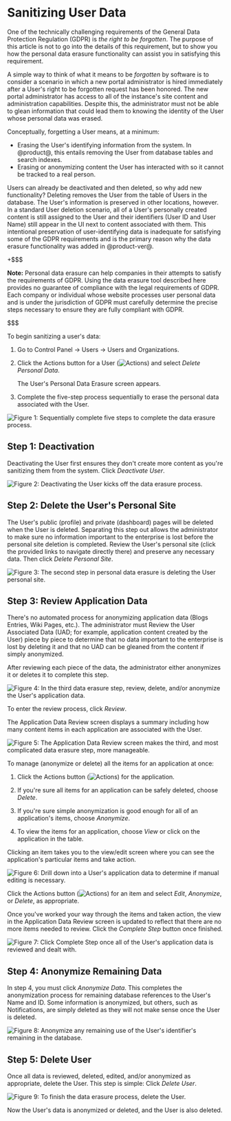 # Sanitizing User Data [](id=sanitizing-user-data)

One of the technically challenging requirements of the General Data Protection
Regulation (GDPR) is _the right to be forgotten_. The purpose of this article is
not to go into the details of this requirement, but to show you how the personal
data erasure functionality can assist you in satisfying this requirement. 

A simple way to think of what it means to be _forgotten_ by software is to
consider a scenario in which a new portal administrator is hired immediately
after a User's right to be forgotten request has been honored. The new portal
administrator has access to all of the instance's site content and
administration capabilities. Despite this, the administrator must not be able to
glean information that could lead them to knowing the identity of the User whose
personal data was erased.

Conceptually, forgetting a User means, at a minimum:

- Erasing the User's identifying information from the system. In @product@, this 
    entails removing the User from database tables and search indexes.
- Erasing or anonymizing content the User has interacted with so it cannot be
    tracked to a real person.

Users can already be deactivated and then deleted, so why add new functionality?
Deleting removes the User from the table of Users in the database. The User's
information is preserved in other locations, however. In a standard User
deletion scenario, all of a User's personally created content is still assigned
to the User and their identifiers (User ID and User Name) still appear in the UI
next to content associated with them. This intentional preservation of
user-identifying data is inadequate for satisfying some of the GDPR requirements
and is the primary reason why the data erasure functionality was added in
@product-ver@.

+$$$

**Note:** Personal data erasure can help companies in their attempts to satisfy
the requirements of GDPR. Using the data erasure tool described here provides no
guarantee of compliance with the legal requirements of GDPR. Each company or
individual whose website processes user personal data and is under the
jurisdiction of GDPR must carefully determine the precise steps necessary to
ensure they are fully compliant with GDPR.

$$$

To begin sanitizing a user's data:

1.  Go to Control Panel &rarr; Users &rarr; Users and Organizations.

2.  Click the Actions button for a User (![Actions](../../../images/icon-actions.png)) and
    select *Delete Personal Data*.

    The User's Personal Data Erasure screen appears.

3.  Complete the five-step process sequentially to erase the personal data
    associated with the User.

![Figure 1: Sequentially complete five steps to complete the data erasure process.](../../../images/users-data-erasure.png)

## Step 1: Deactivation [](id=step-1-deactivation)

Deactivating the User first ensures they don't create more content as you're
sanitizing them from the system. Click *Deactivate User*.

![Figure 2: Deactivating the User kicks off the data erasure process.](../../../images/users-data-erasure3.png)

## Step 2: Delete the User's Personal Site [](id=step-2-delete-the-users-personal-site)

The User's public (profile) and private (dashboard) pages will be deleted when
the User is deleted. Separating this step out allows the administrator to make
sure no information important to the enterprise is lost before the personal site
deletion is completed. Review the User's personal site (click the provided links
to navigate directly there) and preserve any necessary data. Then click *Delete
Personal Site*.

![Figure 3: The second step in personal data erasure is deleting the User personal site.](../../../images/users-data-erasure1.png)

## Step 3: Review Application Data [](id=step-3-review-application-data)

There's no automated process for anonymizing application data (Blogs Entries,
Wiki Pages, etc.). The administrator must Review the User Associated Data (UAD;
for example, application content created by the User) piece by piece to
determine that no data important to the enterprise is lost by deleting it and
that no UAD can be gleaned from the content if simply anonymized.

After reviewing each piece of the data, the administrator either anonymizes it
or deletes it to complete this step.

![Figure 4: In the third data erasure step, review, delete, and/or anonymize the User's application data.](../../../images/users-data-erasure2.png)

To enter the review process, click *Review*.

The Application Data Review screen displays a summary including how many content
items in each application are associated with the User.

![Figure 5: The Application Data Review screen makes the third, and most complicated data erasure step, more manageable.](../../../images/users-app-data-review.png)

To manage (anonymize or delete) all the items for an application at once: 

1.  Click the Actions button (![Actions](../../../images/icon-actions.png)) for
    the application.

2.  If you're sure all items for an application can be safely deleted, choose
    *Delete*. 

3.  If you're sure simple anonymization is good enough for all of an
    application's items, choose *Anonymize*.

4.  To view the items for an application, choose *View* or click on the
    application in the table.

Clicking an item takes you to the view/edit screen where you can see the
application's particular items and take action. 

![Figure 6: Drill down into a User's application data to determine if manual editing is necessary.](../../../images/users-item-data-review.png)

Click the Actions button (![Actions](../../../images/icon-actions.png)) for an
item and select *Edit*, *Anonymize*, or *Delete*, as appropriate.

Once you've worked your way through the items and taken action, the view in the
Application Data Review screen is updated to reflect that there are no more items
needed to review. Click the *Complete Step* button once finished.

![Figure 7: Click *Complete Step* once all of the User's application data is reviewed and dealt with.](../../../images/users-data-review-complete.png)

## Step 4: Anonymize Remaining Data [](id=step-4-anonymize-remaining-data)

In step 4, you must click *Anonymize Data*. This completes the anonymization
process for remaining database references to the User's Name and ID. Some
information is anonymized, but others, such as Notifications, are simply deleted
as they will not make sense once the User is deleted.

![Figure 8: Anonymize any remaining use of the User's identifier's remaining in the database.](../../../images/users-data-erasure4.png)

## Step 5: Delete User [](id=step-5-delete-user)

Once all data is reviewed, deleted, edited, and/or anonymized as appropriate,
delete the User. This step is simple: Click *Delete User*.

![Figure 9: To finish the data erasure process, delete the User.](../../../images/users-data-erasure5.png)

Now the User's data is anonymized or deleted, and the User is also deleted.

